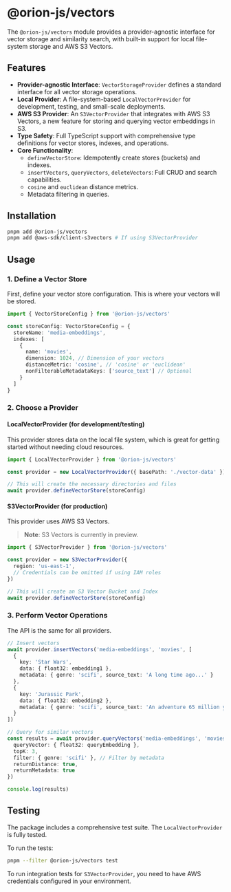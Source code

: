 # @orion-js/vectors

The `@orion-js/vectors` module provides a provider-agnostic interface for vector storage and similarity search, with built-in support for local file-system storage and AWS S3 Vectors.

## Features

- **Provider-agnostic Interface**: `VectorStorageProvider` defines a standard interface for all vector storage operations.
- **Local Provider**: A file-system-based `LocalVectorProvider` for development, testing, and small-scale deployments.
- **AWS S3 Provider**: An `S3VectorProvider` that integrates with AWS S3 Vectors, a new feature for storing and querying vector embeddings in S3.
- **Type Safety**: Full TypeScript support with comprehensive type definitions for vector stores, indexes, and operations.
- **Core Functionality**:
    - `defineVectorStore`: Idempotently create stores (buckets) and indexes.
    - `insertVectors`, `queryVectors`, `deleteVectors`: Full CRUD and search capabilities.
    - `cosine` and `euclidean` distance metrics.
    - Metadata filtering in queries.

## Installation

```bash
pnpm add @orion-js/vectors
pnpm add @aws-sdk/client-s3vectors # If using S3VectorProvider
```

## Usage

### 1. Define a Vector Store

First, define your vector store configuration. This is where your vectors will be stored.

```typescript
import { VectorStoreConfig } from '@orion-js/vectors'

const storeConfig: VectorStoreConfig = {
  storeName: 'media-embeddings',
  indexes: [
    {
      name: 'movies',
      dimension: 1024, // Dimension of your vectors
      distanceMetric: 'cosine', // 'cosine' or 'euclidean'
      nonFilterableMetadataKeys: ['source_text'] // Optional
    }
  ]
}
```

### 2. Choose a Provider

#### LocalVectorProvider (for development/testing)

This provider stores data on the local file system, which is great for getting started without needing cloud resources.

```typescript
import { LocalVectorProvider } from '@orion-js/vectors'

const provider = new LocalVectorProvider({ basePath: './vector-data' })

// This will create the necessary directories and files
await provider.defineVectorStore(storeConfig)
```

#### S3VectorProvider (for production)

This provider uses AWS S3 Vectors.

> **Note**: S3 Vectors is currently in preview.

```typescript
import { S3VectorProvider } from '@orion-js/vectors'

const provider = new S3VectorProvider({
  region: 'us-east-1',
  // Credentials can be omitted if using IAM roles
})

// This will create an S3 Vector Bucket and Index
await provider.defineVectorStore(storeConfig)
```

### 3. Perform Vector Operations

The API is the same for all providers.

```typescript
// Insert vectors
await provider.insertVectors('media-embeddings', 'movies', [
  {
    key: 'Star Wars',
    data: { float32: embedding1 },
    metadata: { genre: 'scifi', source_text: 'A long time ago...' }
  },
  {
    key: 'Jurassic Park',
    data: { float32: embedding2 },
    metadata: { genre: 'scifi', source_text: 'An adventure 65 million years in the making.' }
  }
])

// Query for similar vectors
const results = await provider.queryVectors('media-embeddings', 'movies', {
  queryVector: { float32: queryEmbedding },
  topK: 3,
  filter: { genre: 'scifi' }, // Filter by metadata
  returnDistance: true,
  returnMetadata: true
})

console.log(results)
```

## Testing

The package includes a comprehensive test suite. The `LocalVectorProvider` is fully tested.

To run the tests:

```bash
pnpm --filter @orion-js/vectors test
```

To run integration tests for `S3VectorProvider`, you need to have AWS credentials configured in your environment. 